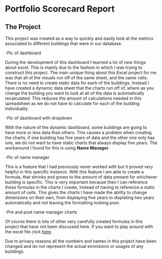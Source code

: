 # Portfolio Scorecard Report

## The Project

This project was created as a way to quickly and easily look at the metrics associated to different buildings that were in our database.

-Pic of dashboard

During the development of this dashboard I learned a lot of new things about excel. This is mainly due to the fashion in which I was trying to construct this project. The main unique thing about this Excel project for me was that all of the visuals run off of the same sheet, and the same cells. There is no need to create static data for each of the buildings. Instead I have created a dynamic data sheet that the charts run off of, where as you change the building you want to look at all of the data is automatically recalculated. This reduces the amount of calculations needed in this spreadsheet as we do not have to calculate for each of the building individually.

-Pic of dashboard with dropdown

With the nature of the dynamic dashboard, some buildings are going to have more or less data than others. This causes a problem when creating the charts, if one building has five years of data and the other one only has one, we do not want to have static charts that always display five years. The workaround I found for this is using **Name Manager**. 

-Pic of name manager

This is a feature that I had previously never worked with but it proved very helpful in this specific instance. With this feature I am able to create a formula, that shrinks and grows to the amount of data present for whichever building is specific. This is very important because then I can reference these formulas in the charts I create, instead of having to reference a static amount of cells. This gives the charts I have made the ability to change dimensions on their own, from displaying five years to displating two years automatically and not leaving the formatting looking poor.

-Pre and post name manager charts

Of course there is lots of other very carefully created formulas in this project that have not been discussed here. If you want to play around with the excel file click [here](https://1drv.ms/x/c/84f846ad7ca6106f/EQ7pIhZu0GJFuhwN4TXQvMwBS1zvFsW-83QJw9Vxija5fQ?e=fYrijr).

Due to privacy reasons all the numbers and names in this project have been changed and do not represent the actual emmisions or usages of any buildings.
